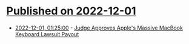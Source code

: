 # [Published on 2022-12-01](index.md)

* [2022-12-01, 01:25:00](https://yro.slashdot.org/story/22/11/30/2319207/judge-approves-apples-massive-macbook-keyboard-lawsuit-payout?utm_source=rss1.0mainlinkanon&utm_medium=feed) - [Judge Approves Apple's Massive MacBook Keyboard Lawsuit Payout](https://yro.slashdot.org/story/22/11/30/2319207/judge-approves-apples-massive-macbook-keyboard-lawsuit-payout?utm_source=rss1.0mainlinkanon&utm_medium=feed)
